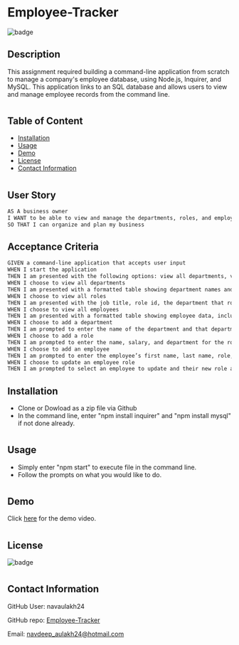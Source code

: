 # Employee-Tracker
![badge](https://img.shields.io/badge/license-MIT-orange)

## Description 
This assignment required building a command-line application from scratch to manage a company's employee database, using Node.js, Inquirer, and MySQL. This application links to an SQL database and allows users to view and manage employee records from the command line.
#

## Table of Content
* [Installation](#installation)
* [Usage](#usage)
* [Demo](#demo)
* [License](#license)
* [Contact Information](#contact-information)
#

## User Story
```md
AS A business owner
I WANT to be able to view and manage the departments, roles, and employees in my company
SO THAT I can organize and plan my business
```

## Acceptance Criteria

```md
GIVEN a command-line application that accepts user input
WHEN I start the application
THEN I am presented with the following options: view all departments, view all roles, view all employees, add a department, add a role, add an employee, and update an employee role
WHEN I choose to view all departments
THEN I am presented with a formatted table showing department names and department ids
WHEN I choose to view all roles
THEN I am presented with the job title, role id, the department that role belongs to, and the salary for that role
WHEN I choose to view all employees
THEN I am presented with a formatted table showing employee data, including employee ids, first names, last names, job titles, departments, salaries, and managers that the employees report to
WHEN I choose to add a department
THEN I am prompted to enter the name of the department and that department is added to the database
WHEN I choose to add a role
THEN I am prompted to enter the name, salary, and department for the role and that role is added to the database
WHEN I choose to add an employee
THEN I am prompted to enter the employee’s first name, last name, role, and manager, and that employee is added to the database
WHEN I choose to update an employee role
THEN I am prompted to select an employee to update and their new role and this information is updated in the database 
```

## Installation
- Clone or Dowload as a zip file via Github
- In the command line, enter "npm install inquirer" and "npm install mysql" if not done already.
#

## Usage
- Simply enter "npm start" to execute file in the command line.
- Follow the prompts on what you would like to do.
#

## Demo
Click [here](https://drive.google.com/file/d/18ToW4OAJgNzs3VWn0GWOiWZgrUxQJ1Wd/view) for the demo video.
#

## License 
![badge](https://img.shields.io/badge/license-MIT-orange) 
#

## Contact Information

GitHub User: navaulakh24

GitHub repo: [Employee-Tracker](https://github.com/navaulakh24/Employee-Tracker)

Email: navdeep_aulakh24@hotmail.com

